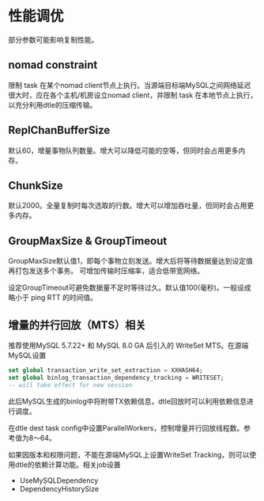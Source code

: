 # 性能调优

部分参数可能影响复制性能。

## nomad constraint

限制 task 在某个nomad client节点上执行。当源端目标端MySQL之间网络延迟很大时，应在各个主机/机房设立nomad client，并限制 task 在本地节点上执行，以充分利用dtle的压缩传输。

## ReplChanBufferSize

默认60，增量事物队列数量。增大可以降低可能的空等，但同时会占用更多内存。

## ChunkSize

默认2000。全量复制时每次选取的行数。增大可以增加吞吐量，但同时会占用更多内存。

## GroupMaxSize & GroupTimeout

GroupMaxSize默认值1，即每个事物立刻发送。增大后将等待数据量达到设定值再打包发送多个事务。
可增加传输时压缩率，适合低带宽网络。

设定GroupTimeout可避免数据量不足时等待过久。默认值100(毫秒)。一般设成略小于 ping RTT 的时间值。

## 增量的并行回放（MTS）相关

推荐使用MySQL 5.7.22+ 和 MySQL 8.0 GA 后引入的 WriteSet MTS。在源端MySQL设置

```sql
set global transaction_write_set_extraction = XXHASH64;
set global binlog_transaction_dependency_tracking = WRITESET;
-- will take effect for new session
```

此后MySQL生成的binlog中将附带TX依赖信息，dtle回放时可以利用依赖信息进行调度。

在dtle dest task config中设置ParallelWorkers，控制增量并行回放线程数。参考值为8～64。

如果因版本和权限问题，不能在源端MySQL上设置WriteSet Tracking，则可以使用dtle的依赖计算功能。相关job设置
- UseMySQLDependency
- DependencyHistorySize
